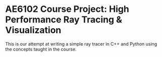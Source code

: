 # AE6102 Course Project: High Performance Ray Tracing & Visualization
This is our attempt at writing a simple ray tracer in C++ and Python using the concepts taught in the course.
